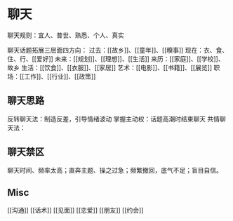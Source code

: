 # 聊天

聊天规则：宜人、普世、熟悉、个人、真实


聊天话题拓展三层面四方向：
过去：[[故乡]]、[[童年]]、[[糗事]]
现在：衣、食、住、行、[[爱好]]
未来：[[规划]]、[[理想]]、[[生活]]
来历：[[家庭]]、[[学校]]、故乡
生活：[[饮食]]、[[衣服]]、[[家居]]
艺术：[[电影]]、[[书籍]]、[[展览]]
职场：[[工作]]、[[行业]]、[[政策]]

## 聊天思路

反转聊天法：制造反差，引导情绪波动
掌握主动权：话题高潮时结束聊天
共情聊天法：

## 聊天禁区

聊天时间、频率太高；直奔主题、操之过急；频繁撤回，底气不足；盲目自信。


## Misc

[[沟通]]
[[话术]]
[[见面]]
[[恋爱]]
[[朋友]]
[[约会]]


